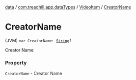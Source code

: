 [data](../../index.md) / [com.treadhill.app.dataTypes](../index.md) / [VideoItem](index.md) / [CreatorName](./-creator-name.md)

# CreatorName

(JVM) `var CreatorName: `[`String`](https://kotlinlang.org/api/latest/jvm/stdlib/kotlin/-string/index.html)`?`

Creator Name

### Property

`CreatorName` - Creator Name